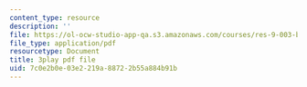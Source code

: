 ```yaml
---
content_type: resource
description: ''
file: https://ol-ocw-studio-app-qa.s3.amazonaws.com/courses/res-9-003-brains-minds-and-machines-summer-course-summer-2015/7c0e2b0e03e2219a88722b55a884b91b_hfryF7_QU2c.pdf
file_type: application/pdf
resourcetype: Document
title: 3play pdf file
uid: 7c0e2b0e-03e2-219a-8872-2b55a884b91b
---
```

